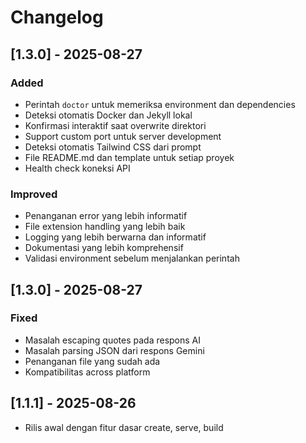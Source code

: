 # Changelog

## [1.3.0] - 2025-08-27

### Added
- Perintah `doctor` untuk memeriksa environment dan dependencies
- Deteksi otomatis Docker dan Jekyll lokal
- Konfirmasi interaktif saat overwrite direktori
- Support custom port untuk server development
- Deteksi otomatis Tailwind CSS dari prompt
- File README.md dan template untuk setiap proyek
- Health check koneksi API

### Improved
- Penanganan error yang lebih informatif
- File extension handling yang lebih baik
- Logging yang lebih berwarna dan informatif
- Dokumentasi yang lebih komprehensif
- Validasi environment sebelum menjalankan perintah

## [1.3.0] - 2025-08-27

### Fixed
- Masalah escaping quotes pada respons AI
- Masalah parsing JSON dari respons Gemini
- Penanganan file yang sudah ada
- Kompatibilitas across platform

## [1.1.1] - 2025-08-26
- Rilis awal dengan fitur dasar create, serve, build
